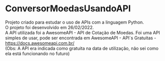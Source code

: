 # ConversorMoedasUsandoAPI
Projeto criado para estudar o uso de APIs com a linguagem Python. <br/>
O projeto foi desenvolvido em 26/02/2022. <br/>
A API utilizada foi a AwesomeAPI - API de Cotação de Moedas. Foi uma API simples de usar, pode ser encontrada em AwesomeAPI - API`s Gratuitas - https://docs.awesomeapi.com.br/ <br/>
(Obs: A API era indicada como gratuita na data de utilização, não sei como ela está funcionando no futuro)
